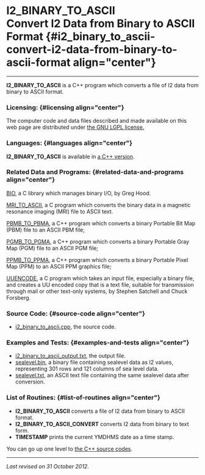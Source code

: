 I2\_BINARY\_TO\_ASCII\
Convert I2 Data from Binary to ASCII Format {#i2_binary_to_ascii-convert-i2-data-from-binary-to-ascii-format align="center"}
===========================================

------------------------------------------------------------------------

**I2\_BINARY\_TO\_ASCII** is a C++ program which converts a file of I2
data from binary to ASCII format.

### Licensing: {#licensing align="center"}

The computer code and data files described and made available on this
web page are distributed under [the GNU LGPL
license.](../../txt/gnu_lgpl.txt)

### Languages: {#languages align="center"}

**I2\_BINARY\_TO\_ASCII** is available in [a C++
version](../../master/i2_binary_to_ascii/i2_binary_to_ascii.md).

### Related Data and Programs: {#related-data-and-programs align="center"}

[BIO](../../c_src/bio/bio.md), a C library which manages binary I/O,
by Greg Hood.

[MRI\_TO\_ASCII](../../c_src/mri_to_ascii/mri_to_ascii.md), a C
program which converts the binary data in a magnetic resonance imaging
(MRI) file to ASCII text.

[PBMB\_TO\_PBMA](../../master/pbmb_to_pbma/pbmb_to_pbma.md), a C++
program which converts a binary Portable Bit Map (PBM) file to an ASCII
PBM file;

[PGMB\_TO\_PGMA](../../master/pgmb_to_pgma/pgmb_to_pgma.md), a C++
program which converts a binary Portable Gray Map (PGM) file to an ASCII
PGM file;

[PPMB\_TO\_PPMA](../../master/ppmb_to_ppma/ppmb_to_ppma.md), a C++
program which converts a binary Portable Pixel Map (PPM) to an ASCII PPM
graphics file;

[UUENCODE](../../c_src/uuencode/uuencode.md), a C program which takes
an input file, especially a binary file, and creates a UU encoded copy
that is a text file, suitable for transmission through mail or other
text-only systems, by Stephen Satchell and Chuck Forsberg.

### Source Code: {#source-code align="center"}

-   [i2\_binary\_to\_ascii.cpp](i2_binary_to_ascii.cpp), the source
    code.

### Examples and Tests: {#examples-and-tests align="center"}

-   [i2\_binary\_to\_ascii\_output.txt](i2_binary_to_ascii_output.txt),
    the output file.
-   [sealevel.bin](sealevel.bin), a binary file containing sealevel data
    as I2 values, representing 301 rows and 121 columns of sea level
    data.
-   [sealevel.txt](sealevel.txt), an ASCII text file containing the same
    sealevel data after conversion.

### List of Routines: {#list-of-routines align="center"}

-   **I2\_BINARY\_TO\_ASCII** converts a file of I2 data from binary to
    ASCII format.
-   **I2\_BINARY\_TO\_ASCII\_CONVERT** converts I2 data from binary to
    text form.
-   **TIMESTAMP** prints the current YMDHMS date as a time stamp.

You can go up one level to [the C++ source codes](../cpp_src.md).

------------------------------------------------------------------------

*Last revised on 31 October 2012.*
